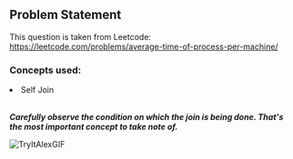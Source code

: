 ## Problem Statement

This question is taken from Leetcode: https://leetcode.com/problems/average-time-of-process-per-machine/

### Concepts used:
<li>Self Join</li>

<br><i><b>Carefully observe the condition on which the join is being done. That's the most important concept to take note of.</i></b>

![TryItAlexGIF](https://github.com/HeatTransfer/SQL_Mastery_Marathon/assets/53636141/ae1de833-b1d7-4b5b-8c64-3e6bb297e709)
